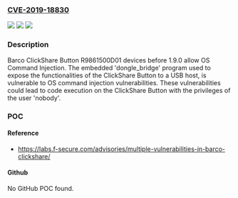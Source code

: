 ### [CVE-2019-18830](https://cve.mitre.org/cgi-bin/cvename.cgi?name=CVE-2019-18830)
![](https://img.shields.io/static/v1?label=Product&message=n%2Fa&color=blue)
![](https://img.shields.io/static/v1?label=Version&message=n%2Fa&color=blue)
![](https://img.shields.io/static/v1?label=Vulnerability&message=n%2Fa&color=brighgreen)

### Description

Barco ClickShare Button R9861500D01 devices before 1.9.0 allow OS Command Injection. The embedded 'dongle_bridge' program used to expose the functionalities of the ClickShare Button to a USB host, is vulnerable to OS command injection vulnerabilities. These vulnerabilities could lead to code execution on the ClickShare Button with the privileges of the user 'nobody'.

### POC

#### Reference
- https://labs.f-secure.com/advisories/multiple-vulnerabilities-in-barco-clickshare/

#### Github
No GitHub POC found.

